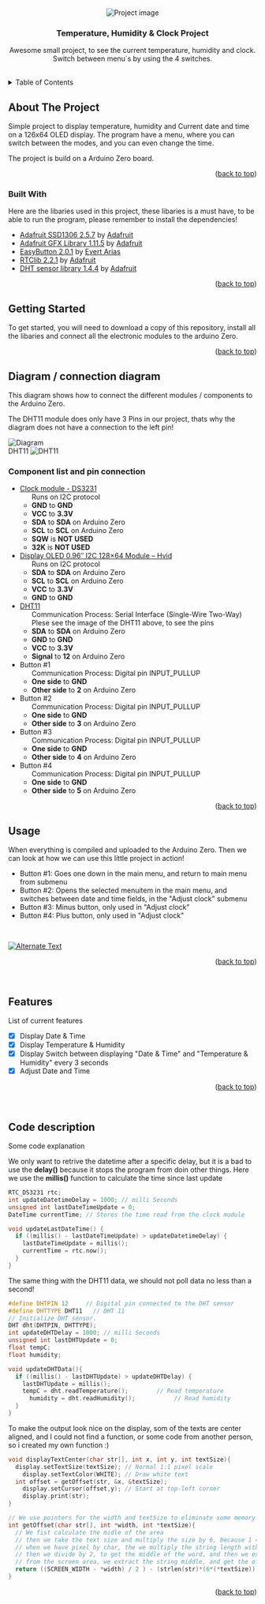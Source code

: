 <a name="readme-top"></a>
<!-- PROJECT LOGO -->
<br />
<div align="center">
    <img src="images/project_photo.jpeg" alt="Project image">

  <h3 align="center">Temperature, Humidity & Clock Project</h3>

  <p align="center">
    Awesome small project, to see the current temperature, humidity and clock.
    Switch between menu´s by using the 4 switches.
    <br />
    <br />
  </p>
</div>

<!-- TABLE OF CONTENTS -->
<details>
  <summary>Table of Contents</summary>
  <ol>
    <li>
      <a href="#about-the-project">About The Project</a>
      <ul>
        <li><a href="#built-with">Built With</a></li>
      </ul>
    </li>
    <li><a href="#getting-started">Getting Started</a></li>
    <li><a href="#usage">Usage</a></li>
  </ol>
</details>

<!-- ABOUT THE PROJECT -->
## About The Project

Simple project to display temperature, humidity and Current date and time on a 126x64 OLED display.
The program have a menu, where you can switch between the modes, and you can even change the time.

The project is build on a Arduino Zero board.

<p align="right">(<a href="#readme-top">back to top</a>)</p>

### Built With

Here are the libaries used in this project, these libaries is a must have, to be able to run the program, please remember to install the dependencies!

* [Adafruit SSD1306 2.5.7](https://github.com/adafruit/Adafruit_SSD1306) by [Adafruit](https://www.arduinolibraries.info/authors/adafruit)
* [Adafruit GFX Library 1.11.5](https://github.com/adafruit/Adafruit-GFX-Library) by [Adafruit](https://www.arduinolibraries.info/authors/adafruit)
* [EasyButton 2.0.1](https://easybtn.earias.me/) by [Evert Arias](https://github.com/evert-arias)
* [RTClib 2.2.1](https://github.com/adafruit/RTClib) by [Adafruit](https://www.arduinolibraries.info/authors/adafruit)
* [DHT sensor library 1.4.4](https://github.com/adafruit/DHT-sensor-library) by [Adafruit](https://www.arduinolibraries.info/authors/adafruit)

<p align="right">(<a href="#readme-top">back to top</a>)</p>


<!-- GETTING STARTED -->
## Getting Started

To get started, you will need to download a copy of this repository, install all the libaries and connect all the electronic modules to the arduino Zero.

<p align="right">(<a href="#readme-top">back to top</a>)</p>

## Diagram / connection diagram
This diagram shows how to connect the different modules / components to the Arduino Zero.

The DHT11 module does only have 3 Pins in our project, thats why the diagram does not have a connection to the left pin!

<img src="images/diagram.png" alt="Diagram">

<br/>
DHT11

<img src="images/dht11_pinout.png" alt="DHT11">
<br/>

### Component list and pin connection

<ul>
  <li>
    <a href="https://ardustore.dk/produkt/ds3231-i2c-real-time-clock-module">Clock module - DS3231</a>
    <ul>
    Runs on I2C protocol
      <li><strong>GND</strong> to <strong>GND</strong></li>
      <li><strong>VCC</strong> to <strong>3.3V</strong></li>
      <li><strong>SDA</strong> to <strong>SDA</strong> on Arduino Zero</li>
      <li><strong>SCL</strong> to <strong>SCL</strong> on Arduino Zero</li>
      <li><strong>SQW</strong> is <strong>NOT USED</strong></li>
      <li><strong>32K</strong> is <strong>NOT USED</strong></li>
    </ul>
  </li>
  <li>
    <a href="https://ardustore.dk/produkt/display-oled-0-96%e2%80%b3-i2c-128x64-module-hvid">Display OLED 0.96″ I2C 128×64 Module – Hvid</a>
    <ul>
    Runs on I2C protocol
    <li><strong>SDA</strong> to <strong>SDA</strong> on Arduino Zero</li>
      <li><strong>SCL</strong> to <strong>SCL</strong> on Arduino Zero</li>
      <li><strong>VCC</strong> to <strong>3.3V</strong></li>
      <li><strong>GND</strong> to <strong>GND</strong></li>
    </ul>
  </li>
  <li>
    <a href="https://ilearn.eucsyd.dk/pluginfile.php/679724/mod_resource/content/1/DHT11.pdf">DHT11</a>
    <ul>
    Communication Process: Serial Interface (Single-Wire Two-Way)
    <br/>
    Plese see the image of the DHT11 above, to see the pins
    <li><strong>SDA</strong> to <strong>SDA</strong> on Arduino Zero</li>
      <li><strong>GND</strong> to <strong>GND</strong></li>
      <li><strong>VCC</strong> to <strong>3.3V</strong></li>
      <li><strong>Signal</strong> to <strong>12</strong> on Arduino Zero</li>
    </ul>
  </li>
  <li>
    Button #1
    <ul>
    Communication Process: Digital pin INPUT_PULLUP
    <br/>
      <li><strong>One side</strong> to <strong>GND</strong></li>
      <li><strong>Other side</strong> to <strong>2</strong> on Arduino Zero</li>
    </ul>
  </li>
  <li>
    Button #2
    <ul>
    Communication Process: Digital pin INPUT_PULLUP
    <br/>
      <li><strong>One side</strong> to <strong>GND</strong></li>
      <li><strong>Other side</strong> to <strong>3</strong> on Arduino Zero</li>
    </ul>
  </li>
  <li>
    Button #3
    <ul>
    Communication Process: Digital pin INPUT_PULLUP
    <br/>
      <li><strong>One side</strong> to <strong>GND</strong></li>
      <li><strong>Other side</strong> to <strong>4</strong> on Arduino Zero</li>
    </ul>
  </li>
  <li>
    Button #4
    <ul>
    Communication Process: Digital pin INPUT_PULLUP
    <br/>
      <li><strong>One side</strong> to <strong>GND</strong></li>
      <li><strong>Other side</strong> to <strong>5</strong> on Arduino Zero</li>
    </ul>
  </li>
</ul>

<p align="right">(<a href="#readme-top">back to top</a>)</p>

<!-- USAGE EXAMPLES -->
## Usage

When everything is compiled and uploaded to the Arduino Zero. Then we can look at how we can use this little project in action!

* Button #1: Goes one down in the main menu, and return to main menu from submenu
* Button #2: Opens the selected menuitem in the main menu, and switches between date and time fields, in the "Adjust clock" submenu
* Button #3: Minus button, only used in "Adjust clock"
* Button #4: Plus button, only used in "Adjust clock"

<br/>

<a href="https://drive.google.com/file/d/10SVQtopmocVgzpvfo7NzjtsbAOlmKM0t/view?usp=sharing" title="How to use"><img src="images/usage_video.jpg" alt="Alternate Text" /></a>


<p align="right">(<a href="#readme-top">back to top</a>)</p>

<br/>

## Features
List of current features

- [x] Display Date & Time
- [x] Display Temperature & Humidity
- [x] Display Switch between displaying "Date & Time" and "Temperature & Humidity" every 3 seconds
- [x] Adjust Date and Time

<p align="right">(<a href="#readme-top">back to top</a>)</p>

<br/>

## Code description
Some code explanation


We only want to retrive the datetime after a specific delay, but it is a bad to use the **delay()** because it stops the program from doin other things. Here we use the **millis()** function to calculate the time since last update 
```C++
RTC_DS3231 rtc;
int updateDatetimeDelay = 1000; // milli Seconds
unsigned int lastDateTimeUpdate = 0;
DateTime currentTime; // Stores the time read from the clock module

void updateLastDateTime() {
  if ((millis() - lastDateTimeUpdate) > updateDatetimeDelay) {
    lastDateTimeUpdate = millis();
    currentTime = rtc.now();
  }
}
```

The same thing with the DHT11 data, we should not poll data no less than a second!
```C++
#define DHTPIN 12     // Digital pin connected to the DHT sensor
#define DHTTYPE DHT11   // DHT 11
// Initialize DHT sensor.
DHT dht(DHTPIN, DHTTYPE);
int updateDHTDelay = 1000; // milli Seconds
unsigned int lastDHTUpdate = 0;
float tempC;
float humidity;

void updateDHTData(){
  if ((millis() - lastDHTUpdate) > updateDHTDelay) {
    lastDHTUpdate = millis();
    tempC = dht.readTemperature();        // Read temperature
	  humidity = dht.readHumidity();           // Read humidity
  }
}
```

To make the output look nice on the display, som of the texts are center aligned, and I could not find a function, or some code from another person, so i created my own function :)

```C++
void displayTextCenter(char str[], int x, int y, int textSize){
  display.setTextSize(textSize); // Normal 1:1 pixel scale
	display.setTextColor(WHITE); // Draw white text
  int offset = getOffset(str, &x, &textSize);
	display.setCursor(offset,y); // Start at top-left corner
	display.print(str);
}

// We use pointers for the width and textSize to eliminate some memory usage, but it is only a very little amount.
int getOffset(char str[], int *width, int *textSize){
  // We fist calculate the midle of the area
  // then we take the text size and multiply the size by 6, because 1 = 6 pixels
  // when we have pixel by char, the we multiply the string length with the pixels
  // then we divide by 2, to get the middle of the word, and then we extract that
  // from the screen area, we extract the string middle, and get the offset.
  return ((SCREEN_WIDTH - *width) / 2 ) - (strlen(str)*(6*(*textSize)) / 2);
}
```

<p align="right">(<a href="#readme-top">back to top</a>)</p>